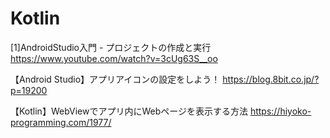 # Kotlin
[1]AndroidStudio入門 - プロジェクトの作成と実行
https://www.youtube.com/watch?v=3cUg63S__oo

【Android Studio】アプリアイコンの設定をしよう！
https://blog.8bit.co.jp/?p=19200

【Kotlin】WebViewでアプリ内にWebページを表示する方法
https://hiyoko-programming.com/1977/


